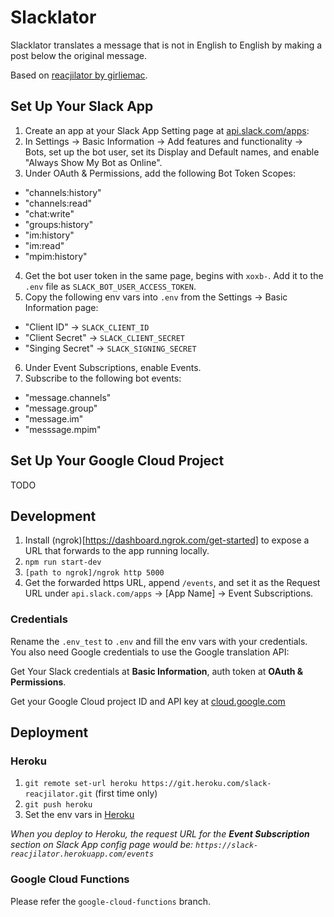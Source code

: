 # Slacklator

Slacklator translates a message that is not in English to English by making a post below the original message.

Based on [reacjilator by girliemac](https://github.com/slackapi/reacjilator).

## Set Up Your Slack App

1. Create an app at your Slack App Setting page at [api.slack.com/apps](https://api.slack.com/apps):
2. In Settings -> Basic Information -> Add features and functionality -> Bots, set up the bot user, set its Display and Default names, and enable "Always Show My Bot as Online".
3. Under OAuth & Permissions, add the following Bot Token Scopes:
 - "channels:history"
 - "channels:read"
 - "chat:write"
 - "groups:history"
 - "im:history"
 - "im:read"
 - "mpim:history"
4. Get the bot user token in the same page, begins with `xoxb-`. Add it to the `.env` file as `SLACK_BOT_USER_ACCESS_TOKEN`.
5. Copy the following env vars into `.env` from the Settings -> Basic Information page:
 - "Client ID" -> `SLACK_CLIENT_ID`
 - "Client Secret" -> `SLACK_CLIENT_SECRET`
 - "Singing Secret" -> `SLACK_SIGNING_SECRET`
6. Under Event Subscriptions, enable Events. 
7. Subscribe to the following bot events:
 - "message.channels"
 - "message.group"
 - "message.im"
 - "messsage.mpim"

## Set Up Your Google Cloud Project
TODO

## Development

1. Install (ngrok)[https://dashboard.ngrok.com/get-started] to expose a URL that forwards to the app running locally.
2. `npm run start-dev`
3. `[path to ngrok]/ngrok http 5000`
4. Get the forwarded https URL, append `/events`, and set it as the Request URL under `api.slack.com/apps` -> [App Name] -> Event Subscriptions. 


### Credentials

Rename the `.env_test` to `.env` and fill the env vars with your credentials. You also need Google credentials to use the Google translation API:

Get Your Slack credentials at **Basic Information**, auth token at **OAuth & Permissions**.

Get your Google Cloud project ID and API key at [cloud.google.com](https://cloud.google.com/translate/docs/getting-started)


## Deployment

### Heroku

1. `git remote set-url heroku https://git.heroku.com/slack-reacjilator.git` (first time only)
2. `git push heroku`
3. Set the env vars in [Heroku](https://dashboard.heroku.com/apps/slack-reacjilator/settings)

*When you deploy to Heroku, the request URL for the **Event Subscription** section on Slack App config page would be: `https://slack-reacjilator.herokuapp.com/events`*

### Google Cloud Functions

Please refer the `google-cloud-functions` branch.